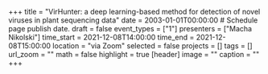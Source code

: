 +++
title = "VirHunter: a deep learning-based method for detection of novel viruses in plant sequencing data"
date = 2003-01-01T00:00:00  # Schedule page publish date.
draft = false
event_types = ["1"]
presenters = ["Macha Nikolski"]
time_start = 2021-12-08T14:00:00
time_end = 2021-12-08T15:00:00
location = "via Zoom"
selected = false
projects = []
tags = []
url_zoom = ""
math = false
highlight = true
[header]
image = ""
caption = ""
+++
